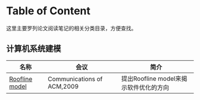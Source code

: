 # Table of Content

这里主要罗列论文阅读笔记的相关分类目录，方便查找。

## 计算机系统建模

|名称|会议|简介|
| - | - | - |
|[Roofline model](./papers/roofline.md)|Communications of ACM,2009|提出Roofline model来揭示软件优化的方向|
